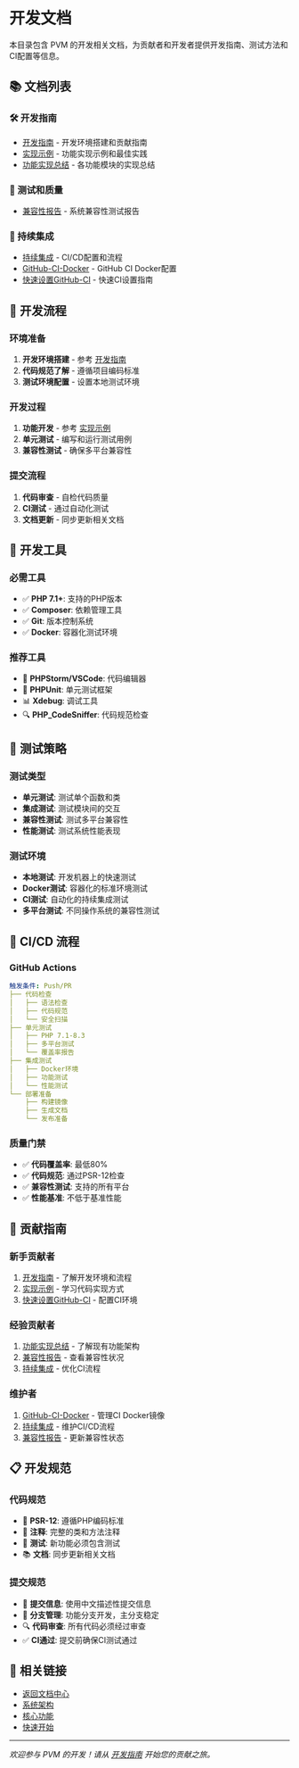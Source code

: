 # 开发文档

本目录包含 PVM 的开发相关文档，为贡献者和开发者提供开发指南、测试方法和CI配置等信息。

## 📚 文档列表

### 🛠️ 开发指南
- [开发指南](开发指南.md) - 开发环境搭建和贡献指南
- [实现示例](实现示例.md) - 功能实现示例和最佳实践
- [功能实现总结](功能实现总结.md) - 各功能模块的实现总结

### 🧪 测试和质量
- [兼容性报告](兼容性报告.md) - 系统兼容性测试报告

### 🔄 持续集成
- [持续集成](持续集成.md) - CI/CD配置和流程
- [GitHub-CI-Docker](GitHub-CI-Docker.md) - GitHub CI Docker配置
- [快速设置GitHub-CI](快速设置GitHub-CI.md) - 快速CI设置指南

## 🎯 开发流程

### 环境准备
1. **开发环境搭建** - 参考 [开发指南](开发指南.md)
2. **代码规范了解** - 遵循项目编码标准
3. **测试环境配置** - 设置本地测试环境

### 开发过程
1. **功能开发** - 参考 [实现示例](实现示例.md)
2. **单元测试** - 编写和运行测试用例
3. **兼容性测试** - 确保多平台兼容性

### 提交流程
1. **代码审查** - 自检代码质量
2. **CI测试** - 通过自动化测试
3. **文档更新** - 同步更新相关文档

## 🔧 开发工具

### 必需工具
- ✅ **PHP 7.1+**: 支持的PHP版本
- ✅ **Composer**: 依赖管理工具
- ✅ **Git**: 版本控制系统
- ✅ **Docker**: 容器化测试环境

### 推荐工具
- 🔧 **PHPStorm/VSCode**: 代码编辑器
- 🧪 **PHPUnit**: 单元测试框架
- 📊 **Xdebug**: 调试工具
- 🔍 **PHP_CodeSniffer**: 代码规范检查

## 🧪 测试策略

### 测试类型
- **单元测试**: 测试单个函数和类
- **集成测试**: 测试模块间的交互
- **兼容性测试**: 测试多平台兼容性
- **性能测试**: 测试系统性能表现

### 测试环境
- **本地测试**: 开发机器上的快速测试
- **Docker测试**: 容器化的标准环境测试
- **CI测试**: 自动化的持续集成测试
- **多平台测试**: 不同操作系统的兼容性测试

## 🚀 CI/CD 流程

### GitHub Actions
```yaml
触发条件: Push/PR
├── 代码检查
│   ├── 语法检查
│   ├── 代码规范
│   └── 安全扫描
├── 单元测试
│   ├── PHP 7.1-8.3
│   ├── 多平台测试
│   └── 覆盖率报告
├── 集成测试
│   ├── Docker环境
│   ├── 功能测试
│   └── 性能测试
└── 部署准备
    ├── 构建镜像
    ├── 生成文档
    └── 发布准备
```

### 质量门禁
- ✅ **代码覆盖率**: 最低80%
- ✅ **代码规范**: 通过PSR-12检查
- ✅ **兼容性测试**: 支持的所有平台
- ✅ **性能基准**: 不低于基准性能

## 🎯 贡献指南

### 新手贡献者
1. [开发指南](开发指南.md) - 了解开发环境和流程
2. [实现示例](实现示例.md) - 学习代码实现方式
3. [快速设置GitHub-CI](快速设置GitHub-CI.md) - 配置CI环境

### 经验贡献者
1. [功能实现总结](功能实现总结.md) - 了解现有功能架构
2. [兼容性报告](兼容性报告.md) - 查看兼容性状况
3. [持续集成](持续集成.md) - 优化CI流程

### 维护者
1. [GitHub-CI-Docker](GitHub-CI-Docker.md) - 管理CI Docker镜像
2. [持续集成](持续集成.md) - 维护CI/CD流程
3. [兼容性报告](兼容性报告.md) - 更新兼容性状态

## 📋 开发规范

### 代码规范
- 🔧 **PSR-12**: 遵循PHP编码标准
- 📝 **注释**: 完整的类和方法注释
- 🧪 **测试**: 新功能必须包含测试
- 📚 **文档**: 同步更新相关文档

### 提交规范
- 📝 **提交信息**: 使用中文描述性提交信息
- 🔀 **分支管理**: 功能分支开发，主分支稳定
- 🔍 **代码审查**: 所有代码必须经过审查
- ✅ **CI通过**: 提交前确保CI测试通过

## 🔗 相关链接

- [返回文档中心](../README.md)
- [系统架构](../04-系统架构/README.md)
- [核心功能](../02-核心功能/README.md)
- [快速开始](../01-快速开始/README.md)

---

*欢迎参与 PVM 的开发！请从 [开发指南](开发指南.md) 开始您的贡献之旅。*
